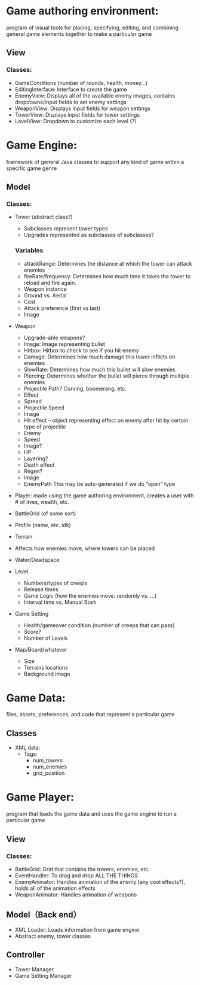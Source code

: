 # Game authoring environment: 
program of visual tools for placing, specifying, editing, and combining general game elements together to make a particular game

## View
### Classes:
* GameConditions (number of rounds, health, money…)
* EditingInterface: Interface to create the game 
* EnemyView: Displays all of the available enemy images, contains dropdowns/input fields to set enemy settings
* WeaponView: Displays input fields for weapon settings
* TowerView: Displays input fields for tower settings
* LevelView: Dropdown to customize each level (?)

# Game Engine: 
framework of general Java classes to support any kind of game within a specific game genre
## Model
### Classes:
* Tower (abstract class?)
    * Subclasses represent tower types
    - Upgrades represented as subclasses of subclasses?
    ### Variables
    - attackRange: Determines the distance at which the tower can attack enemies
    - fireRate/frequency: Determines how much time it takes the tower to reload and fire again.
    - Weapon instance
    - Ground vs. Aerial 
    - Cost
    - Attack preference (first vs last)   
    - Image

* Weapon
    * Upgrade-able weapons?
    * Image: Image representing bullet
    * Hitbox: Hitbox to check to see if you hit enemy
    * Damage: Determines how much damage this tower inflicts on enemies
    * SlowRate: Determines how much this bullet will slow enemies
    * Piercing: Determines whether the bullet will pierce through multiple enemies    
    * Projectile Path? Curving, boomerang, etc.
    * Effect
    * Spread
    * Projectile Speed
    * Image
    * Hit effect – object representing effect on enemy after hit by certain type of projectile
    * Enemy
    * Speed
    * Image?
    * HP
    * Layering? 
    * Death effect
    * Regen?
    * Image
    * EnemyPath 
This may be auto-generated if we do “open” type
* Player: made using the game authoring environment, creates a user with # of lives, wealth, etc. 
* BattleGrid (of some sort)
* Profile (name, etc. idk)
* Terrain
* Affects how enemies move, where towers can be placed
* Water/Deadspace 
* Level
    * Numbers/types of creeps
    * Release times
    * Game Logic (how the enemies move: randomly vs. …)
    * Interval time vs. Manual Start

* Game Setting
    * Health/gameover condition (number of creeps that can pass)
    * Score?
    * Number of Levels
* Map/Board/whatever
    * Size
    * Terrains locations
    * Background image 

# Game Data: 
files, assets, preferences, and code that represent a particular game
## Classes
* XML data:
    * Tags:
        * num_towers
        * num_enemies
        * grid_position

# Game Player: 
program that loads the game data and uses the game engine to run a particular game
## View
### Classes:
* BattleGrid: Grid that contains the towers, enemies, etc.
* EventHandler: To drag and drop ALL THE THINGS
* EnemyAnimator: Handles animation of the enemy (any cool effects?), holds all of the animation effects
* WeaponAnimator: Handles animation of weapons
## Model（Back end）
* XML Loader: Loads information from game engine 
* Abstract enemy, tower classes


## Controller
* Tower Manager
* Game Setting Manager
